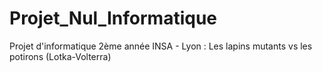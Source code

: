 # Projet_Nul_Informatique
Projet d'informatique 2ème année INSA - Lyon : Les lapins mutants vs les potirons (Lotka-Volterra)
